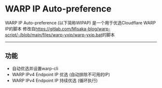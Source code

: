 # WARP IP Auto-preference
WARP IP Auto-preference (以下简称WIPAP) 是一个用于优选Cloudflare WARP IP的脚本
修改自<https://gitlab.com/Misaka-blog/warp-script/-/blob/main/files/warp-yxip/warp-yxip.bat>的脚本

---

## 功能

 * 自动优选并设置warp-cli
 * WARP IPv4 Endpoint IP 优选 (自动排除不可用的IP)
 * WARP IPv4 Endpoint IP 持续优选 (循环执行)

